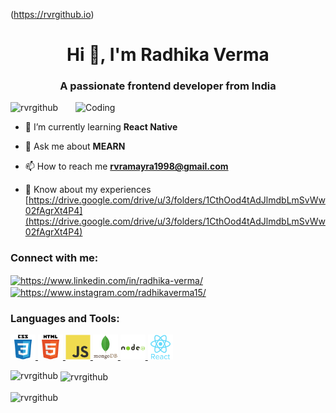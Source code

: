 (https://rvrgithub.io)

<h1 align="center">Hi 👋, I'm Radhika Verma</h1>
<h3 align="center">A passionate frontend developer from India</h3>
<img align="right" alt="Coding" width="400" src="https://arunseo.com/wp-content/uploads/2021/02/contact-us.gif">
<p align="left"> <img src="https://komarev.com/ghpvc/?username=rvrgithub&label=Profile%20views&color=0e75b6&style=flat" alt="rvrgithub" /> </p>

- 🌱 I’m currently learning **React Native**

- 💬 Ask me about **MEARN**

- 📫 How to reach me **rvramayra1998@gmail.com**

- 📄 Know about my experiences [https://drive.google.com/drive/u/3/folders/1CthOod4tAdJlmdbLmSvWw02fAgrXt4P4](https://drive.google.com/drive/u/3/folders/1CthOod4tAdJlmdbLmSvWw02fAgrXt4P4)

<h3 align="left">Connect with me:</h3>
<p align="left">
<a href="https://linkedin.com/in/https://www.linkedin.com/in/radhika-verma/" target="blank"><img align="center" src="https://raw.githubusercontent.com/rahuldkjain/github-profile-readme-generator/master/src/images/icons/Social/linked-in-alt.svg" alt="https://www.linkedin.com/in/radhika-verma/" height="30" width="40" /></a>
<a href="https://instagram.com/https://www.instagram.com/radhikaverma15/" target="blank"><img align="center" src="https://raw.githubusercontent.com/rahuldkjain/github-profile-readme-generator/master/src/images/icons/Social/instagram.svg" alt="https://www.instagram.com/radhikaverma15/" height="30" width="40" /></a>
</p>

<h3 align="left">Languages and Tools:</h3>
<p align="left"> <a href="https://www.w3schools.com/css/" target="_blank" rel="noreferrer"> <img src="https://raw.githubusercontent.com/devicons/devicon/master/icons/css3/css3-original-wordmark.svg" alt="css3" width="40" height="40"/> </a> <a href="https://www.w3.org/html/" target="_blank" rel="noreferrer"> <img src="https://raw.githubusercontent.com/devicons/devicon/master/icons/html5/html5-original-wordmark.svg" alt="html5" width="40" height="40"/> </a> <a href="https://developer.mozilla.org/en-US/docs/Web/JavaScript" target="_blank" rel="noreferrer"> <img src="https://raw.githubusercontent.com/devicons/devicon/master/icons/javascript/javascript-original.svg" alt="javascript" width="40" height="40"/> </a> <a href="https://www.mongodb.com/" target="_blank" rel="noreferrer"> <img src="https://raw.githubusercontent.com/devicons/devicon/master/icons/mongodb/mongodb-original-wordmark.svg" alt="mongodb" width="40" height="40"/> </a> <a href="https://nodejs.org" target="_blank" rel="noreferrer"> <img src="https://raw.githubusercontent.com/devicons/devicon/master/icons/nodejs/nodejs-original-wordmark.svg" alt="nodejs" width="40" height="40"/> </a> <a href="https://reactjs.org/" target="_blank" rel="noreferrer"> <img src="https://raw.githubusercontent.com/devicons/devicon/master/icons/react/react-original-wordmark.svg" alt="react" width="40" height="40"/> </a> </p>

<p><img align="left" src="https://github-readme-stats.vercel.app/api/top-langs?username=rvrgithub&show_icons=true&locale=en&layout=compact" alt="rvrgithub" /></p>

<p>&nbsp;<img align="center" src="https://github-readme-stats.vercel.app/api?username=rvrgithub&show_icons=true&locale=en" alt="rvrgithub" /></p>

<p><img align="center" src="https://github-readme-streak-stats.herokuapp.com/?user=rvrgithub&" alt="rvrgithub" /></p>
